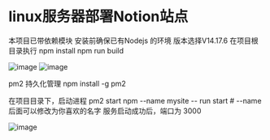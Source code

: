 # linux服务器部署Notion站点
本项目已带依赖模块
安装前确保已有Nodejs 的环境
版本选择V14.17.6
在项目根目录执行
npm install
npm run build

![image](https://cdn.jsdelivr.net/gh/rcy1314/tuchuang@main/NV/image.3379mc68k4m0.jpg)
![image](https://cdn.jsdelivr.net/gh/rcy1314/tuchuang@main/NV/image.405k7s375o20.jpg)


pm2 持久化管理
npm install -g pm2


在项目目录下，启动进程
pm2 start npm --name mysite -- run start # --name 后面可以修改为你喜欢的名字
服务启动成功后，端口为 3000


![image](https://cdn.jsdelivr.net/gh/rcy1314/tuchuang@main/NV/image.2ibow69asv60.jpg)
